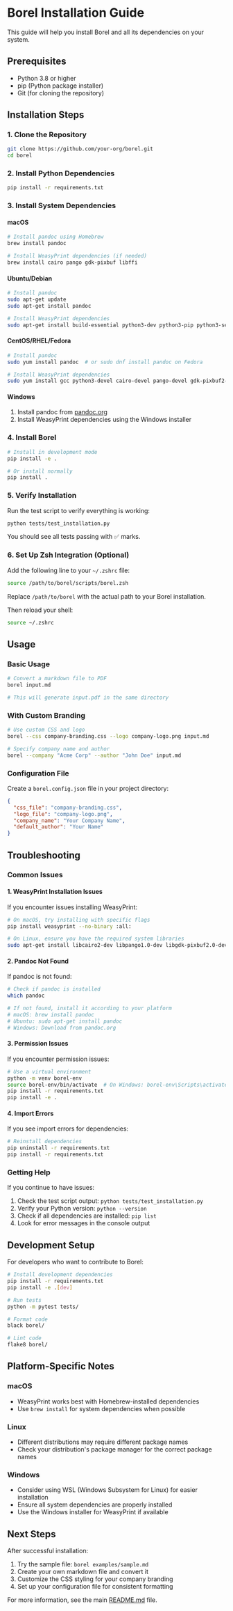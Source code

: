 # Borel Installation Guide

This guide will help you install Borel and all its dependencies on your system.

## Prerequisites

- Python 3.8 or higher
- pip (Python package installer)
- Git (for cloning the repository)

## Installation Steps

### 1. Clone the Repository

```bash
git clone https://github.com/your-org/borel.git
cd borel
```

### 2. Install Python Dependencies

```bash
pip install -r requirements.txt
```

### 3. Install System Dependencies

#### macOS

```bash
# Install pandoc using Homebrew
brew install pandoc

# Install WeasyPrint dependencies (if needed)
brew install cairo pango gdk-pixbuf libffi
```

#### Ubuntu/Debian

```bash
# Install pandoc
sudo apt-get update
sudo apt-get install pandoc

# Install WeasyPrint dependencies
sudo apt-get install build-essential python3-dev python3-pip python3-setuptools python3-wheel python3-cffi libcairo2 libpango-1.0-0 libpangocairo-1.0-0 libgdk-pixbuf2.0-0 libffi-dev shared-mime-info
```

#### CentOS/RHEL/Fedora

```bash
# Install pandoc
sudo yum install pandoc  # or sudo dnf install pandoc on Fedora

# Install WeasyPrint dependencies
sudo yum install gcc python3-devel cairo-devel pango-devel gdk-pixbuf2-devel libffi-devel
```

#### Windows

1. Install pandoc from [pandoc.org](https://pandoc.org/installing.html)
2. Install WeasyPrint dependencies using the Windows installer

### 4. Install Borel

```bash
# Install in development mode
pip install -e .

# Or install normally
pip install .
```

### 5. Verify Installation

Run the test script to verify everything is working:

```bash
python tests/test_installation.py
```

You should see all tests passing with ✅ marks.

### 6. Set Up Zsh Integration (Optional)

Add the following line to your `~/.zshrc` file:

```bash
source /path/to/borel/scripts/borel.zsh
```

Replace `/path/to/borel` with the actual path to your Borel installation.

Then reload your shell:

```bash
source ~/.zshrc
```

## Usage

### Basic Usage

```bash
# Convert a markdown file to PDF
borel input.md

# This will generate input.pdf in the same directory
```

### With Custom Branding

```bash
# Use custom CSS and logo
borel --css company-branding.css --logo company-logo.png input.md

# Specify company name and author
borel --company "Acme Corp" --author "John Doe" input.md
```

### Configuration File

Create a `borel.config.json` file in your project directory:

```json
{
  "css_file": "company-branding.css",
  "logo_file": "company-logo.png",
  "company_name": "Your Company Name",
  "default_author": "Your Name"
}
```

## Troubleshooting

### Common Issues

#### 1. WeasyPrint Installation Issues

If you encounter issues installing WeasyPrint:

```bash
# On macOS, try installing with specific flags
pip install weasyprint --no-binary :all:

# On Linux, ensure you have the required system libraries
sudo apt-get install libcairo2-dev libpango1.0-dev libgdk-pixbuf2.0-dev libffi-dev
```

#### 2. Pandoc Not Found

If pandoc is not found:

```bash
# Check if pandoc is installed
which pandoc

# If not found, install it according to your platform
# macOS: brew install pandoc
# Ubuntu: sudo apt-get install pandoc
# Windows: Download from pandoc.org
```

#### 3. Permission Issues

If you encounter permission issues:

```bash
# Use a virtual environment
python -m venv borel-env
source borel-env/bin/activate  # On Windows: borel-env\Scripts\activate
pip install -r requirements.txt
pip install -e .
```

#### 4. Import Errors

If you see import errors for dependencies:

```bash
# Reinstall dependencies
pip uninstall -r requirements.txt
pip install -r requirements.txt
```

### Getting Help

If you continue to have issues:

1. Check the test script output: `python tests/test_installation.py`
2. Verify your Python version: `python --version`
3. Check if all dependencies are installed: `pip list`
4. Look for error messages in the console output

## Development Setup

For developers who want to contribute to Borel:

```bash
# Install development dependencies
pip install -r requirements.txt
pip install -e .[dev]

# Run tests
python -m pytest tests/

# Format code
black borel/

# Lint code
flake8 borel/
```

## Platform-Specific Notes

### macOS

- WeasyPrint works best with Homebrew-installed dependencies
- Use `brew install` for system dependencies when possible

### Linux

- Different distributions may require different package names
- Check your distribution's package manager for the correct package names

### Windows

- Consider using WSL (Windows Subsystem for Linux) for easier installation
- Ensure all system dependencies are properly installed
- Use the Windows installer for WeasyPrint if available

## Next Steps

After successful installation:

1. Try the sample file: `borel examples/sample.md`
2. Create your own markdown file and convert it
3. Customize the CSS styling for your company branding
4. Set up your configuration file for consistent formatting

For more information, see the main [README.md](README.md) file. 